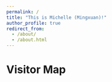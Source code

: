 ```yaml
---
permalink: /
title: "This is Michelle (Mingxuan)!"
author_profile: true
redirect_from: 
  - /about/
  - /about.html
---
```


# Visitor Map
<script type='text/javascript' id='clustrmaps' src='//cdn.clustrmaps.com/map_v2.js?cl=080808&w=300&t=tt&d=s6A0kCEfPF8ikgSsN7JUvXapsdaPo2hr_eg5lucLnTg&co=ffffff&cmo=c1cbd7&cmn=9eb9d6&ct=808080'></script>

